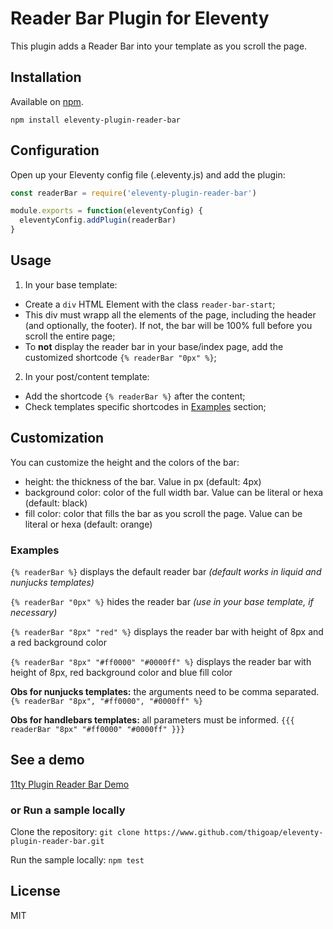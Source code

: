# Reader Bar Plugin for Eleventy

This plugin adds a Reader Bar into your template as you scroll the page.

## Installation

Available on [npm](https://www.npmjs.com/package/eleventy-plugin-reader-bar).

`npm install eleventy-plugin-reader-bar`

## Configuration

Open up your Eleventy config file (.eleventy.js) and add the plugin:

```js
const readerBar = require('eleventy-plugin-reader-bar')

module.exports = function(eleventyConfig) {
  eleventyConfig.addPlugin(readerBar)
}
```

## Usage

1. In your base template:
  - Create a `div` HTML Element with the class `reader-bar-start`;
  - This div must wrapp all the elements of the page, including the header (and optionally, the footer). If not, the bar will be 100% full before you scroll the entire page;
  - To **not** display the reader bar in your base/index page, add the customized shortcode `{% readerBar "0px" %}`;
2. In your post/content template:
  - Add the shortcode `{% readerBar %}` after the content;
  - Check templates specific shortcodes in [Examples](#examples) section; 

## Customization

You can customize the height and the colors of the bar:
- height: the thickness of the bar. Value in px (default: 4px)
- background color: color of the full width bar. Value can be literal or hexa (default: black)
- fill color: color that fills the bar as you scroll the page. Value can be literal or hexa (default: orange)

### Examples

`{% readerBar %}` displays the default reader bar *(default works in liquid and nunjucks templates)*

`{% readerBar "0px" %}` hides the reader bar *(use in your base template, if necessary)*

`{% readerBar "8px" "red" %}` displays the reader bar with height of 8px and a red background color

`{% readerBar "8px" "#ff0000" "#0000ff" %}` displays the reader bar with height of 8px, red background color and blue fill color

**Obs for nunjucks templates:** the arguments need to be comma separated.
`{% readerBar "8px", "#ff0000", "#0000ff" %}`

**Obs for handlebars templates:** all parameters must be informed.
`{{{ readerBar "8px" "#ff0000" "#0000ff" }}}`

## See a demo

[11ty Plugin Reader Bar Demo](https://thigoap.github.io/11ty-plugin-reader-bar-demo/)

### or Run a sample locally

Clone the repository: `git clone https://www.github.com/thigoap/eleventy-plugin-reader-bar.git`

Run the sample locally: `npm test` 

## License

MIT